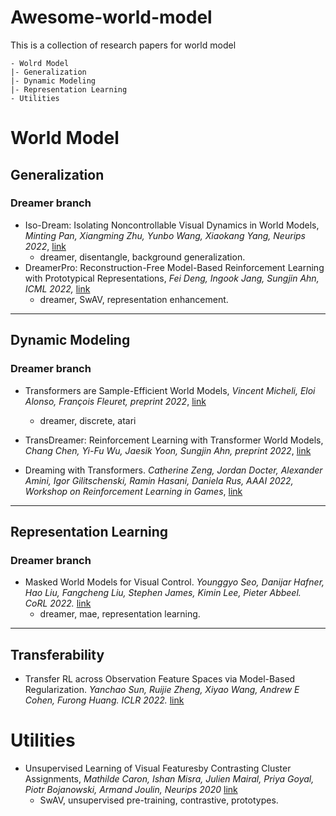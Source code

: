 # Awesome-world-model
This is a collection of research papers for world model

```
- Wolrd Model
|- Generalization
|- Dynamic Modeling
|- Representation Learning
- Utilities
```

# World Model

## Generalization

### Dreamer branch

- Iso-Dream: Isolating Noncontrollable Visual Dynamics in World Models, *Minting Pan, Xiangming Zhu, Yunbo Wang, Xiaokang Yang, Neurips 2022*,  [link](https://arxiv.org/abs/2205.13817)
  - dreamer, disentangle, background generalization.
- DreamerPro: Reconstruction-Free Model-Based Reinforcement Learning with Prototypical Representations, *Fei Deng, Ingook Jang, Sungjin Ahn, ICML 2022,* [link](https://arxiv.org/abs/2110.14565)
  - dreamer, SwAV, representation enhancement.

---

## Dynamic Modeling

### Dreamer branch

- Transformers are Sample-Efficient World Models, *Vincent Micheli, Eloi Alonso, François Fleuret, preprint 2022*, [link](https://openreview.net/forum?id=vhFu1Acb0xb)
  - dreamer, discrete, atari

- TransDreamer: Reinforcement Learning with Transformer World Models, *Chang Chen, Yi-Fu Wu, Jaesik Yoon, Sungjin Ahn, preprint 2022*, [link](https://arxiv.org/abs/2202.09481)
- Dreaming with Transformers. *Catherine Zeng, Jordan Docter, Alexander Amini, Igor Gilitschenski, Ramin Hasani, Daniela Rus, AAAI 2022, Workshop on Reinforcement Learning in Games*, [link](http://aaai-rlg.mlanctot.info/papers/AAAI22-RLG_paper_24.pdf)

---

## Representation Learning

### Dreamer branch

- Masked World Models for Visual Control. *Younggyo Seo, Danijar Hafner, Hao Liu, Fangcheng Liu, Stephen James, Kimin Lee, Pieter Abbeel. CoRL 2022.* [link](https://arxiv.org/abs/2206.14244)
  - dreamer, mae, representation learning.

---

## Transferability

- Transfer RL across Observation Feature Spaces via Model-Based Regularization. *Yanchao Sun, Ruijie Zheng, Xiyao Wang, Andrew E Cohen, Furong Huang. ICLR 2022.* [link](https://openreview.net/forum?id=7KdAoOsI81C)

# Utilities

- Unsupervised Learning of Visual Featuresby Contrasting Cluster Assignments, *Mathilde Caron, Ishan Misra, Julien Mairal, Priya Goyal, Piotr Bojanowski, Armand Joulin, Neurips 2020* [link](https://proceedings.neurips.cc/paper/2020/hash/70feb62b69f16e0238f741fab228fec2-Abstract.html)
  - SwAV, unsupervised pre-training, contrastive, prototypes.
